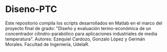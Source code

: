 # Diseno-PTC
Este repositorio compila los scripts desarrollados en Matlab en el marco del proyecto final de grado: "Diseño y evaluación termo-económica de un concentrador cilindro-parabólico para aplicaciones industriales de media temperatura". Autores: Ezequiel Cardozo, Gonzalo López y Germán Morales. Facultad de Ingeniería, UdelaR.
